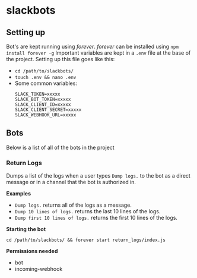 # slackbots

## Setting up

Bot's are kept running using *forever*. *forever* can be installed using `npm install forever -g`
Important variables are kept in a `.env` file at the base of the project. Setting up this file goes like this:

- `cd /path/to/slackbots/`
- `touch .env && nano .env`
- Some common variables:
    ```
    SLACK_TOKEN=xxxxx
    SLACK_BOT_TOKEN=xxxxx
    SLACK_CLIENT_ID=xxxxx
    SLACK_CLIENT_SECRET=xxxxx
    SLACK_WEBHOOK_URL=xxxxx
    ```

## Bots

Below is a list of all of the bots in the project

### Return Logs

Dumps a list of the logs when a user types `Dump logs.` to the bot as a direct message or in a channel that the bot is authorized in.

**Examples**

- `Dump logs.` returns all of the logs as a message.
- `Dump 10 lines of logs.` returns the last 10 lines of the logs.
- `Dump first 10 lines of logs.` returns the first 10 lines of the logs.

**Starting the bot**

`cd /path/to/slackbots/ && forever start return_logs/index.js`

**Permissions needed**

- bot
- incoming-webhook
